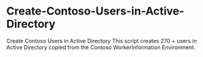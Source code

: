 # Create-Contoso-Users-in-Active-Directory
Create Contoso Users in Active Directory This script creates 270 + users in Active Directory copied from the Contoso WorkerInformation Environment.
